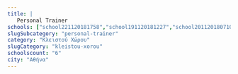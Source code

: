 ```yaml
---
title: |
   Personal Trainer
schools: ["school221120181758","school191120181227","school201120180710","school131120180012","school211120180515","school181120180208"]
slugSubcategory: "personal-trainer"
category: "Κλειστού Χώρου"
slugCategory: "kleistou-xorou"
schoolscount: "6"
city: "Αθήνα"
---
```


